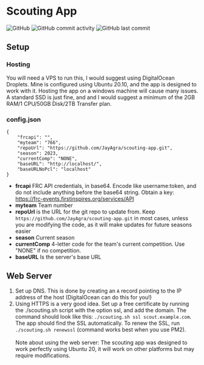 # Scouting App
![GitHub](https://img.shields.io/github/license/JayAgra/scouting-app) ![GitHub commit activity](https://img.shields.io/github/commit-activity/y/jayagra/scouting-app) ![GitHub last commit](https://img.shields.io/github/last-commit/jayagra/scouting-app)<br>

## Setup
### Hosting
You will need a VPS to run this, I would suggest using DigitalOcean Droplets. Mine is configured using Ubuntu 20.10, and the app is designed to work with it. Hosting the app on a windows machine will cause many issues. A standard SSD is just fine, and and I would suggest a minimum of the 2GB RAM/1 CPU/50GB Disk/2TB Transfer plan.
### config.json
```
{
	"frcapi": "",
	"myteam": "766",
	"repoUrl": "https://github.com/JayAgra/scouting-app.git",
	"season": 2023,
	"currentComp": "NONE",
	"baseURL": "http://localhost/",
    "baseURLNoPcl": "localhost"
}
```
+ **frcapi** FRC API credentials, in base64. Encode like username:token, and do not include anything before the base64 string. Obtain a key: https://frc-events.firstinspires.org/services/API<br>
+ **myteam** Team number<br>
+ **repoUrl** is the URL for the git repo to update from. Keep `https://github.com/JayAgra/scouting-app.git` in most cases, unless you are modifying the code, as it will make updates for future seasons easier<br>
+ **season** Current season<br>
+ **currentComp** 4-letter code for the team's current competition. Use "NONE" if no competition.<br>
+ **baseURL** Is the server's base URL
## Web Server
1. Set up DNS. This is done by creating an `A` record pointing to the IP address of the host (DigitalOcean can do this for you!) <br>
2. Using HTTPS is a very good idea. Set up a free certificate by running the ./scouting.sh script with the option ssl, and add the domain. The command should look like this: `./scouting.sh ssl scout.example.com`. The app should find the SSL automatically. To renew the SSL, run `./scouting.sh renewssl` (command works best when you use PM2).  <br>
 <br>Note about using the web server: The scouting app was designed to work perfectly using Ubuntu 20, it will work on other platforms but may require modifications.
